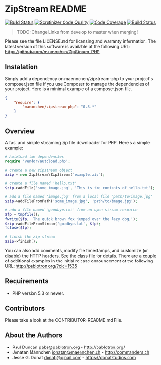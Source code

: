 # ZipStream README

[![Build Status](https://travis-ci.org/maennchen/ZipStream-PHP.svg?branch=develop)](https://travis-ci.org/maennchen/ZipStream-PHP)
[![Scrutinizer Code Quality](https://scrutinizer-ci.com/g/maennchen/ZipStream-PHP/badges/quality-score.png?b=develop)](https://scrutinizer-ci.com/g/maennchen/ZipStream-PHP/?branch=develop)
[![Code Coverage](https://scrutinizer-ci.com/g/maennchen/ZipStream-PHP/badges/coverage.png?b=develop)](https://scrutinizer-ci.com/g/maennchen/ZipStream-PHP/?branch=develop)
[![Build Status](https://travis-ci.org/maennchen/ZipStream-PHP.svg?branch=develop)](https://travis-ci.org/maennchen/ZipStream-PHP)
> TODO: Change Links from develop to master when merging!

Please see the file LICENSE.md for licensing and warranty information.  The
latest version of this software is available at the following URL: https://github.com/maennchen/ZipStream-PHP

## Instalation
Simply add a dependency on maennchen/zipstream-php to your project's composer.json file if you use Composer to manage the dependencies of your project. Here is a minimal example of a composer.json file.

```json
{
    "require": {
        "maennchen/zipstream-php": "0.3.*"
    }
}
```

## Overview
A fast and simple streaming zip file downloader for PHP.  Here's a
simple example:
```php
# Autoload the dependencies
require 'vendor/autoload.php';

# create a new zipstream object
$zip = new ZipStream\ZipStream('example.zip');

# create a file named 'hello.txt' 
$zip->addFile('some_image.jpg', 'This is the contents of hello.txt');

# add a file named 'image.jpg' from a local file 'path/to/image.jpg'
$zip->addFileFromPath('some_image.jpg', 'path/to/image.jpg');

# add a file named 'goodbye.txt' from an open stream resource
$fp = tmpfile();
fwrite($fp, 'The quick brown fox jumped over the lazy dog.');
$zip->addFileFromStream('goodbye.txt', $fp);
fclose($fp);

# finish the zip stream
$zip->finish();
```

You can also add comments, modify file timestamps, and customize (or
disable) the HTTP headers.  See the class file for details.  There are a
couple of additional examples in the initial release announcement at the
following URL: http://pablotron.org/?cid=1535

## Requirements

  * PHP version 5.3 or newer.

## Contributors
Please take a look at the CONTRIBUTOR-README.md File.

## About the Authors
* Paul Duncan <pabs@pablotron.org> - http://pablotron.org/
* Jonatan Männchen <jonatan@maennchen.ch> - http://commanders.ch
* Jesse G. Donat <donatj@gmail.com> - https://donatstudios.com
